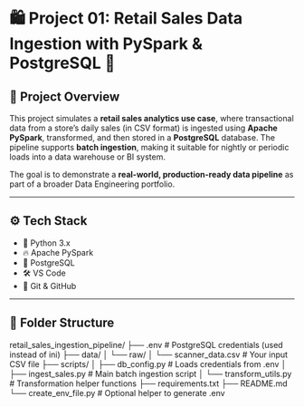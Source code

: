 # 🛍️ Project 01: Retail Sales Data Ingestion with PySpark & PostgreSQL 🚀

## 📝 Project Overview

This project simulates a **retail sales analytics use case**, where transactional data from a store’s daily sales (in CSV format) is ingested using **Apache PySpark**, transformed, and then stored in a **PostgreSQL** database. The pipeline supports **batch ingestion**, making it suitable for nightly or periodic loads into a data warehouse or BI system.

The goal is to demonstrate a **real-world, production-ready data pipeline** as part of a broader Data Engineering portfolio.

---

## ⚙️ Tech Stack

- 🐍 Python 3.x
- 🔥 Apache PySpark
- 🐘 PostgreSQL
- 🛠️ VS Code
- 📁 Git & GitHub

---

## 📂 Folder Structure

retail_sales_ingestion_pipeline/
├── .env                         # PostgreSQL credentials (used instead of ini)
├── data/
│   └── raw/
│       └── scanner_data.csv     # Your input CSV file
├── scripts/
│   ├── db_config.py             # Loads credentials from .env
│   ├── ingest_sales.py          # Main batch ingestion script
│   └── transform_utils.py       # Transformation helper functions
├── requirements.txt
├── README.md
└── create_env_file.py           # Optional helper to generate .env
